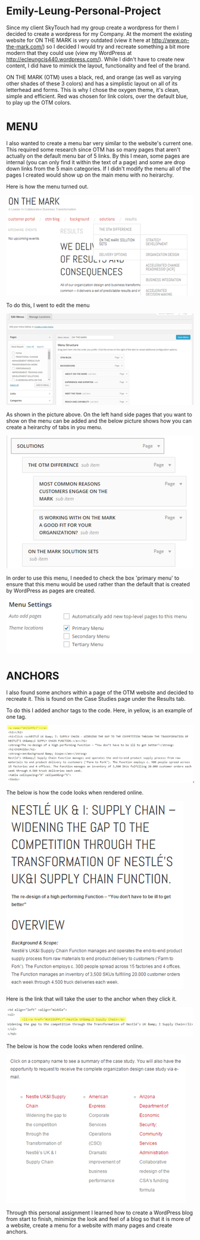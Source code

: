 Emily-Leung-Personal-Project
============================

Since my client SkyTouch had my group create a wordpress for them I decided to create a wordpress for my Company. At the moment the existing website for ON THE MARK is very outdated (view it here at http://www.on-the-mark.com/) so I decided I would try and recreate something a bit more modern that they could use (view my WordPress at http://ecleungcis440.wordpress.com/). While I didn't have to create new content, I did have to mimick the layout, functionality and feel of the brand. 

ON THE MARK (OTM) uses a black, red, and orange (as well as varying other shades of these 3 colors) and has a simplistic layout on all of its letterhead and forms. This is why I chose the oxygen theme, it's clean, simple and efficient. Red was chosen for link colors, over the default blue, to play up the OTM colors.

MENU
============================
I also wanted to create a menu bar very similar to the website's current one. This required some research since OTM has so many pages that aren't actually on the default menu bar of 5 links. By this I mean, some pages are internal (you can only find it within the text of a page) and some are drop down links from the 5 main categories. If I didn't modify the menu all of the pages I created would show up on the main menu with no heirarchy.

Here is how the menu turned out.

![menu4](menu4.png)

To do this, I went to edit the menu 

![menu1](menu1.png)

As shown in the picture above. On the left hand side pages that you want to show on the menu can be added and the below picture shows how you can create a heirarchy of tabs in you menu.

![menu2](menu2.png)

In order to use this menu, I needed to check the box 'primary menu' to ensure that this menu would be used rather than the default that is created by WordPress as pages are created.

![menu3](menu3.png)

ANCHORS
============================
I also found some anchors within a page of the OTM website and decided to recreate it. This is found on the Case Studies page under the Results tab. 

To do this I added anchor tags to the code. Here, in yellow, is an example of one tag.

![anchor](anchor.JPG)

The below is how the code looks when rendered online.

![anchor4](anchor4.png)

Here is the link that will take the user to the anchor when they click it.

![anchor2](anchor2.JPG)

The below is how the code looks when rendered online.

![anchor3](anchor3.png)

Through this personal assignment I learned how to create a WordPress blog from start to finish, minimize the look and feel of a blog so that it is more of a website, create a menu for a website with many pages and create anchors.
